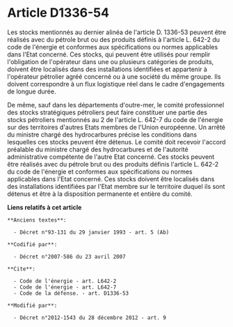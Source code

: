# Article D1336-54

Les stocks mentionnés au dernier alinéa de l'article D. 1336-53 peuvent être réalisés avec du pétrole brut ou des produits
définis à l'article L. 642-2 du code de l'énergie et conformes aux spécifications ou normes applicables dans l'Etat concerné.
Ces stocks, qui peuvent être utilisés pour remplir l'obligation de l'opérateur dans une ou plusieurs catégories de produits,
doivent être localisés dans des installations identifiées et appartenir à l'opérateur pétrolier agréé concerné ou à une
société du même groupe. Ils doivent correspondre à un flux logistique réel dans le cadre d'engagements de longue durée. 

De même, sauf dans les départements d'outre-mer, le comité professionnel des stocks stratégiques pétroliers peut faire
constituer une partie des stocks pétroliers mentionnés au 2 de l'article L. 642-7 du code de l'énergie sur des territoires
d'autres Etats membres de l'Union européenne. Un arrêté du ministre chargé des hydrocarbures précise les conditions dans
lesquelles ces stocks peuvent être détenus. Le comité doit recevoir l'accord préalable du ministre chargé des hydrocarbures
et de l'autorité administrative compétente de l'autre Etat concerné. Ces stocks peuvent être réalisés avec du pétrole brut ou
des produits définis l'article L. 642-2 du code de l'énergie et conformes aux spécifications ou normes applicables dans
l'Etat concerné. Ces stocks doivent être localisés dans des installations identifiées par l'Etat membre sur le territoire
duquel ils sont détenus et être à la disposition permanente et entière du comité.

**Liens relatifs à cet article**

	**Anciens textes**:

	  - Décret n°93-131 du 29 janvier 1993 - art. 5 (Ab)

	**Codifié par**:

	  - Décret n°2007-586 du 23 avril 2007

	**Cite**:

	  - Code de l'énergie - art. L642-2
	  - Code de l'énergie - art. L642-7
	  - Code de la défense. - art. D1336-53

	**Modifié par**:

	  - Décret n°2012-1543 du 28 décembre 2012 - art. 9
